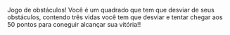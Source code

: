 Jogo de obstáculos!
Você é um quadrado que tem que desviar de seus obstáculos, contendo três vidas você tem que desviar e tentar chegar aos 50 pontos para coneguir alcançar sua vitória!!
